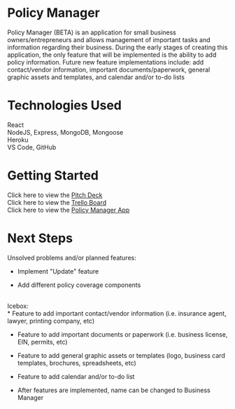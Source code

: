 # **Policy Manager**
Policy Manager (BETA) is an application for small business owners/entrepreneurs and allows management of important tasks and information regarding their business. During the early stages of creating this application, the only feature that will be implemented is the ability to add policy information. Future new feature implementations include: add contact/vendor information, important documents/paperwork, general graphic assets and templates, and calendar and/or to-do lists
<br/>

# **Technologies Used**
React
<br/>
NodeJS, Express, MongoDB, Mongoose
<br/>
Heroku
<br/>
VS Code, GitHub
<br/>

# **Getting Started**
Click here to view the [Pitch Deck](https://docs.google.com/presentation/d/19SyyWBI4RDc9e7lA6yz4_VymbqY50iSbx45CXNXbfvI/edit?usp=sharing)
<br/>
Click here to view the [Trello Board](https://trello.com/b/kcDtswHz/project-4-policy-manager)
<br/>
Click here to view the [Policy Manager App](https://policy-manager.herokuapp.com/)
<br/>

# **Next Steps**
Unsolved problems and/or planned features:
<br/>
* Implement "Update" feature

* Add different policy coverage components
<br/>
Icebox:
<br/>
* Feature to add important contact/vendor information (i.e. insurance agent, lawyer, printing company, etc)

* Feature to add important documents or paperwork (i.e. business license, EIN, permits, etc)

* Feature to add general graphic assets or templates (logo, business card templates, brochures, spreadsheets, etc)

* Feature to add calendar and/or to-do list

* After features are implemented, name can be changed to Business Manager
